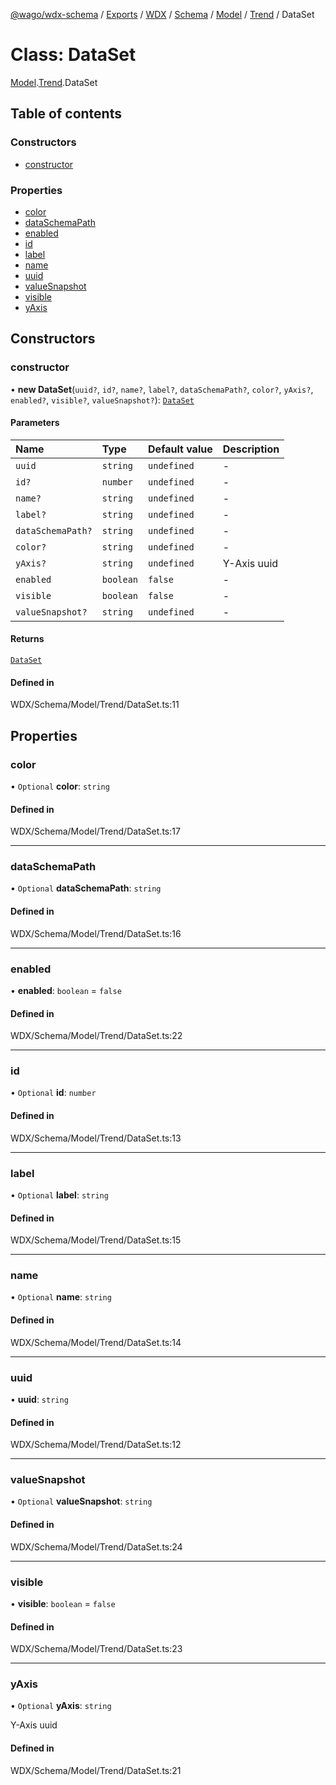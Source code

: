 [@wago/wdx-schema](../README.md) / [Exports](../modules.md) / [WDX](../modules/WDX.md) / [Schema](../modules/WDX.Schema.md) / [Model](../modules/WDX.Schema.Model.md) / [Trend](../modules/WDX.Schema.Model.Trend.md) / DataSet

# Class: DataSet

[Model](../modules/WDX.Schema.Model.md).[Trend](../modules/WDX.Schema.Model.Trend.md).DataSet

## Table of contents

### Constructors

- [constructor](WDX.Schema.Model.Trend.DataSet.md#constructor)

### Properties

- [color](WDX.Schema.Model.Trend.DataSet.md#color)
- [dataSchemaPath](WDX.Schema.Model.Trend.DataSet.md#dataschemapath)
- [enabled](WDX.Schema.Model.Trend.DataSet.md#enabled)
- [id](WDX.Schema.Model.Trend.DataSet.md#id)
- [label](WDX.Schema.Model.Trend.DataSet.md#label)
- [name](WDX.Schema.Model.Trend.DataSet.md#name)
- [uuid](WDX.Schema.Model.Trend.DataSet.md#uuid)
- [valueSnapshot](WDX.Schema.Model.Trend.DataSet.md#valuesnapshot)
- [visible](WDX.Schema.Model.Trend.DataSet.md#visible)
- [yAxis](WDX.Schema.Model.Trend.DataSet.md#yaxis)

## Constructors

### constructor

• **new DataSet**(`uuid?`, `id?`, `name?`, `label?`, `dataSchemaPath?`, `color?`, `yAxis?`, `enabled?`, `visible?`, `valueSnapshot?`): [`DataSet`](WDX.Schema.Model.Trend.DataSet.md)

#### Parameters

| Name | Type | Default value | Description |
| :------ | :------ | :------ | :------ |
| `uuid` | `string` | `undefined` | - |
| `id?` | `number` | `undefined` | - |
| `name?` | `string` | `undefined` | - |
| `label?` | `string` | `undefined` | - |
| `dataSchemaPath?` | `string` | `undefined` | - |
| `color?` | `string` | `undefined` | - |
| `yAxis?` | `string` | `undefined` | Y-Axis uuid |
| `enabled` | `boolean` | `false` | - |
| `visible` | `boolean` | `false` | - |
| `valueSnapshot?` | `string` | `undefined` | - |

#### Returns

[`DataSet`](WDX.Schema.Model.Trend.DataSet.md)

#### Defined in

WDX/Schema/Model/Trend/DataSet.ts:11

## Properties

### color

• `Optional` **color**: `string`

#### Defined in

WDX/Schema/Model/Trend/DataSet.ts:17

___

### dataSchemaPath

• `Optional` **dataSchemaPath**: `string`

#### Defined in

WDX/Schema/Model/Trend/DataSet.ts:16

___

### enabled

• **enabled**: `boolean` = `false`

#### Defined in

WDX/Schema/Model/Trend/DataSet.ts:22

___

### id

• `Optional` **id**: `number`

#### Defined in

WDX/Schema/Model/Trend/DataSet.ts:13

___

### label

• `Optional` **label**: `string`

#### Defined in

WDX/Schema/Model/Trend/DataSet.ts:15

___

### name

• `Optional` **name**: `string`

#### Defined in

WDX/Schema/Model/Trend/DataSet.ts:14

___

### uuid

• **uuid**: `string`

#### Defined in

WDX/Schema/Model/Trend/DataSet.ts:12

___

### valueSnapshot

• `Optional` **valueSnapshot**: `string`

#### Defined in

WDX/Schema/Model/Trend/DataSet.ts:24

___

### visible

• **visible**: `boolean` = `false`

#### Defined in

WDX/Schema/Model/Trend/DataSet.ts:23

___

### yAxis

• `Optional` **yAxis**: `string`

Y-Axis uuid

#### Defined in

WDX/Schema/Model/Trend/DataSet.ts:21
